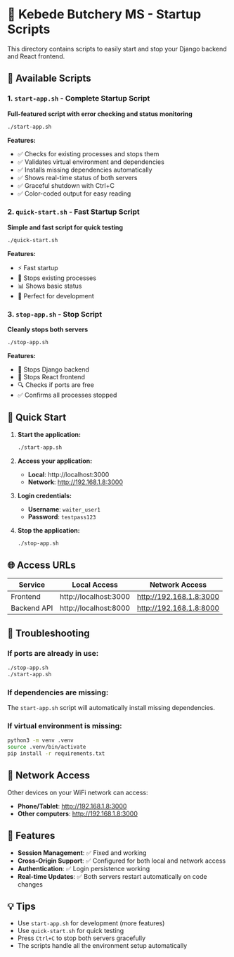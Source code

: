 # 🚀 Kebede Butchery MS - Startup Scripts

This directory contains scripts to easily start and stop your Django backend and React frontend.

## 📁 Available Scripts

### 1. `start-app.sh` - Complete Startup Script
**Full-featured script with error checking and status monitoring**

```bash
./start-app.sh
```

**Features:**
- ✅ Checks for existing processes and stops them
- ✅ Validates virtual environment and dependencies
- ✅ Installs missing dependencies automatically
- ✅ Shows real-time status of both servers
- ✅ Graceful shutdown with Ctrl+C
- ✅ Color-coded output for easy reading

### 2. `quick-start.sh` - Fast Startup Script
**Simple and fast script for quick testing**

```bash
./quick-start.sh
```

**Features:**
- ⚡ Fast startup
- 🛑 Stops existing processes
- 📊 Shows basic status
- 🎯 Perfect for development

### 3. `stop-app.sh` - Stop Script
**Cleanly stops both servers**

```bash
./stop-app.sh
```

**Features:**
- 🛑 Stops Django backend
- 🛑 Stops React frontend
- 🔍 Checks if ports are free
- ✅ Confirms all processes stopped

## 🎯 Quick Start

1. **Start the application:**
   ```bash
   ./start-app.sh
   ```

2. **Access your application:**
   - **Local**: http://localhost:3000
   - **Network**: http://192.168.1.8:3000

3. **Login credentials:**
   - **Username**: `waiter_user1`
   - **Password**: `testpass123`

4. **Stop the application:**
   ```bash
   ./stop-app.sh
   ```

## 🌐 Access URLs

| Service | Local Access | Network Access |
|---------|-------------|----------------|
| Frontend | http://localhost:3000 | http://192.168.1.8:3000 |
| Backend API | http://localhost:8000 | http://192.168.1.8:8000 |

## 🔧 Troubleshooting

### If ports are already in use:
```bash
./stop-app.sh
./start-app.sh
```

### If dependencies are missing:
The `start-app.sh` script will automatically install missing dependencies.

### If virtual environment is missing:
```bash
python3 -m venv .venv
source .venv/bin/activate
pip install -r requirements.txt
```

## 📱 Network Access

Other devices on your WiFi network can access:
- **Phone/Tablet**: http://192.168.1.8:3000
- **Other computers**: http://192.168.1.8:3000

## 🎉 Features

- **Session Management**: ✅ Fixed and working
- **Cross-Origin Support**: ✅ Configured for both local and network access
- **Authentication**: ✅ Login persistence working
- **Real-time Updates**: ✅ Both servers restart automatically on code changes

## 💡 Tips

- Use `start-app.sh` for development (more features)
- Use `quick-start.sh` for quick testing
- Press `Ctrl+C` to stop both servers gracefully
- The scripts handle all the environment setup automatically 